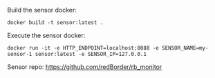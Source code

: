 Build the sensor docker:

```
docker build -t sensor:latest .
```

Execute the sensor docker:

```
docker run -it -e HTTP_ENDPOINT=localhost:8088 -e SENSOR_NAME=my-sensor-1 sensor:latest -e SENSOR_IP=127.0.0.1
```

Sensor repo: https://github.com/redBorder/rb_monitor
